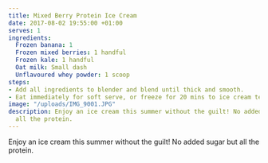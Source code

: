```yaml
---
title: Mixed Berry Protein Ice Cream
date: 2017-08-02 19:55:00 +01:00
serves: 1
ingredients:
  Frozen banana: 1
  Frozen mixed berries: 1 handful
  Frozen kale: 1 handful
  Oat milk: Small dash
  Unflavoured whey powder: 1 scoop
steps:
- Add all ingredients to blender and blend until thick and smooth.
- Eat immediately for soft serve, or freeze for 20 mins to ice cream texture.
image: "/uploads/IMG_9001.JPG"
description: Enjoy an ice cream this summer without the guilt! No added sugar but
  all the protein.
---
```


Enjoy an ice cream this summer without the guilt! No added sugar but all the protein.